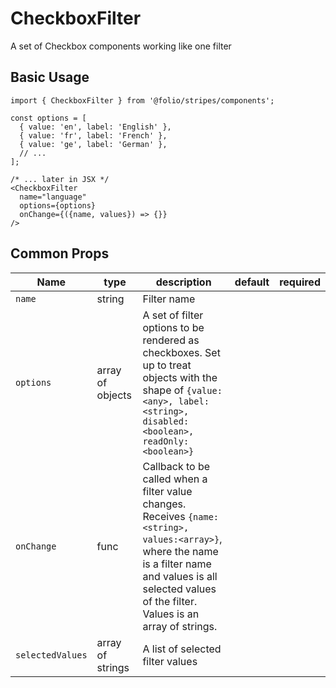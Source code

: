 # CheckboxFilter

A set of Checkbox components working like one filter

## Basic Usage
```
import { CheckboxFilter } from '@folio/stripes/components';

const options = [
  { value: 'en', label: 'English' },
  { value: 'fr', label: 'French' },
  { value: 'ge', label: 'German' },
  // ...
];

/* ... later in JSX */
<CheckboxFilter
  name="language"
  options={options}
  onChange={({name, values}) => {}}
/>      
```

## Common Props
Name | type | description | default | required
--- | --- | --- | --- | ---
`name` | string | Filter name |
`options` | array of objects | A set of filter options to be rendered as checkboxes. Set up to treat objects with the shape of `{value:<any>, label:<string>, disabled:<boolean>, readOnly:<boolean>}` |
`onChange` | func | Callback to be called when a filter value changes. Receives `{name:<string>, values:<array>}`, where the name is a filter name and values is all selected values of the filter. Values is an array of strings. | |
`selectedValues` | array of strings | A list of selected filter values |